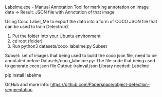 Labelme.exe - Manual Annotation Tool for marking annotation on image data
-> Result: JSON file with Annotation of that image

Using Coco Label_Me to export the data into a form of COCO JSON file that can be used to train Detectron2
1. Put the folder into your Ubuntu environment
2. cd root (folder)
3. Run python3 datasets/coco_labelme.py Subset

Subset: set of images that being used to build the coco json file, need to be annotated before
Datasets/coco_labelme.py: The file code that being used to generate coco json file
Output: trainval.json
Library needed: Labelme

pip install labelme

GitHub and more info:
https://github.com/Paperspace/object-detection-segmentation